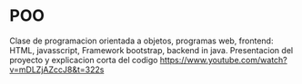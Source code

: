 # POO

Clase de programacion orientada a objetos, programas web, frontend: HTML, javasscript, Framework bootstrap, backend in java. 
Presentacion del proyecto y explicacion corta del codigo https://www.youtube.com/watch?v=mDLZjAZccJ8&t=322s
